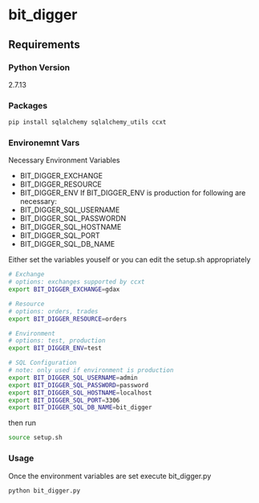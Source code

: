 # bit_digger

## Requirements

### Python Version

2.7.13

### Packages

```bash
pip install sqlalchemy sqlalchemy_utils ccxt
```

### Environemnt Vars

Necessary Environment Variables
+ BIT_DIGGER_EXCHANGE 
+ BIT_DIGGER_RESOURCE 
+ BIT_DIGGER_ENV 
If BIT_DIGGER_ENV is production for following are necessary:
+ BIT_DIGGER_SQL_USERNAME
+ BIT_DIGGER_SQL_PASSWORDN
+ BIT_DIGGER_SQL_HOSTNAME
+ BIT_DIGGER_SQL_PORT
+ BIT_DIGGER_SQL_DB_NAME

Either set the variables youself or you can edit the setup.sh appropriately

```bash
# Exchange
# options: exchanges supported by ccxt
export BIT_DIGGER_EXCHANGE=gdax

# Resource
# options: orders, trades
export BIT_DIGGER_RESOURCE=orders

# Environment
# options: test, production
export BIT_DIGGER_ENV=test

# SQL Configuration
# note: only used if environment is production
export BIT_DIGGER_SQL_USERNAME=admin
export BIT_DIGGER_SQL_PASSWORD=password
export BIT_DIGGER_SQL_HOSTNAME=localhost
export BIT_DIGGER_SQL_PORT=3306
export BIT_DIGGER_SQL_DB_NAME=bit_digger
```

then run

```bash
source setup.sh
```

### Usage

Once the environment variables are set execute bit_digger.py

```bash
python bit_digger.py
```